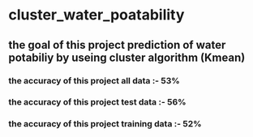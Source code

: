 # cluster_water_poatability
## the goal of this project prediction of water potabiliy by useing cluster algorithm (Kmean)
### the accuracy of this project all data :- 53%
### the accuracy of this project test data :- 56%
### the accuracy of this project training data :- 52%
